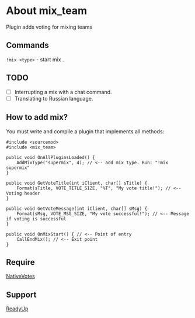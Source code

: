 # About mix_team
Plugin adds voting for mixing teams

## Commands
`!mix <type>` - start mix <type>.

## TODO
- [ ] Interrupting a mix with a chat command.
- [ ] Translating to Russian language.

## How to add mix?
You must write and compile a plugin that implements all methods:
```
#include <sourcemod>
#include <mix_team>

public void OnAllPluginsLoaded() {
	AddMixType("supermix", 4); // <-- add mix type. Run: "!mix supermix"
}

public void GetVoteTitle(int iClient, char[] sTitle) {
	Format(sTitle, VOTE_TITLE_SIZE, "%T", "My vote title!"); // <-- Voting header
}

public void GetVoteMessage(int iClient, char[] sMsg) {
	Format(sMsg, VOTE_MSG_SIZE, "My vote successful!"); // <-- Message if voting is successful
}

public void OnMixStart() { // <-- Point of entry
	CallEndMix(); // <-- Exit point
}
```

## Require
[NativeVotes](https://github.com/sapphonie/sourcemod-nativevotes-updated)

## Support
[ReadyUp](https://github.com/SirPlease/L4D2-Competitive-Rework/blob/master/addons/sourcemod/scripting/readyup.sp)

